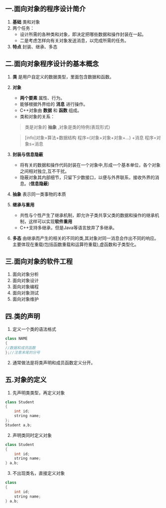 ## 一.面向对象的程序设计简介
1.	**基础** 类和对象
2.	两个任务：
	+	设计所需的各种类和对象，即决定把哪些数据和操作封装在一起。
	+	二是考虑怎样向有关对象发送消息，以完成所需的任务。
3.	**特点** 封装、继承、多态
## 二.面向对象程序设计的基本概念
1.	**类** 是用户自定义的数据类型，里面包含数据和函数。
2.	**对象**
	
	+	**两个要素** 属性、行为。
	+	能够根据外界给的 **消息** 进行操作。
	+	C++对象由 **数据** 和 **函数** 组成。
	+	类和对象的关系：
		
	>类是对象的 **抽象** ,对象是类的特例(表现形式)
	
	>[info]对象=算法+数据结构
	>程序=(对象+对象+对象+...) +消息
	>程序=对象s+消息

3.	**封装与信息隐蔽**
	
	+	将有关的数据和操作代码封装在一个对象中,形成一个基本单位，各个对象之间相对独立,互不干扰。
	+	隐蔽对象其内部细节，只留下少数接口，以便与外界联系，接收外界的消息。(**信息隐蔽**)
4.	**抽象** 表示同一类事物的本质
5.	**继承与重用**
	
	+	共性与个性产生了继承机制，即允许子类共享父类的数据和操作的继承机制，这样可以实现**软件重用**
	+ C++支持多继承，但是Java等语言放弃了多继承。
5.	**多态** 由继承而产生的相关的不同的类,其对象对同一消息会作出不同的响应。主要体现在重载(包括函数重载和运算符重载),虚函数和子类型化。 
## 三.面向对象的软件工程
1.	面向对象分析
2.	面向对象设计
3.	面向对象编程
4.	面向对象测试
5.	面向对象维护

## 四.类的声明

1. 定义一个类的语法格式
```c++
class NAME
{
//数据和成员函数
};//注意末尾的分号
```
2.	通常做法是将类声明和成员函数定义分开。
## 五.对象的定义

1. 先声明类类型，再定义对象
```c++
class Student
{
	int id;
	string name;
};
Student a,b;
```
2. 声明类同时定义对象
```c++
class Student
{
	int id;
	string name;
} a,b;
```
3. 不出现类名，直接定义对象
```c++
class 
{
	int id;
	string name;
} a,b;
```

